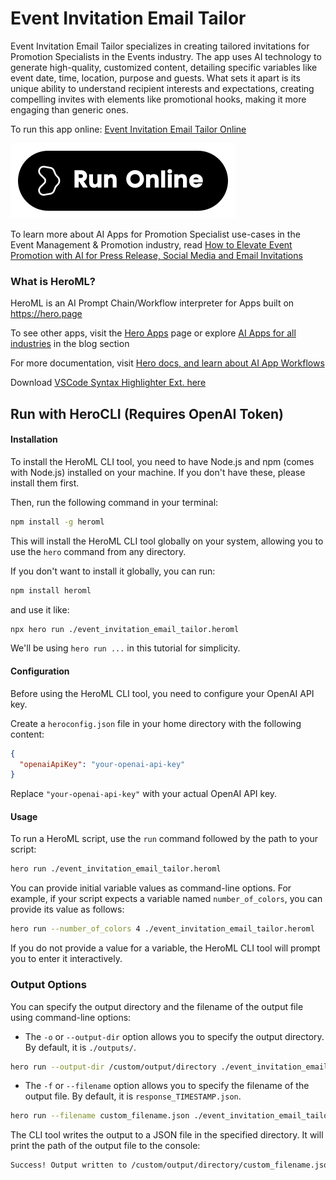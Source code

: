 # Event Invitation Email Tailor

Event Invitation Email Tailor specializes in creating tailored invitations for Promotion Specialists in the Events industry. The app uses AI technology to generate high-quality, customized content, detailing specific variables like event date, time, location, purpose and guests. What sets it apart is its unique ability to understand recipient interests and expectations, creating compelling invites with elements like promotional hooks, making it more engaging than generic ones.

To run this app online: [Event Invitation Email Tailor Online](https://hero.page/app/event-invitation-email-tailor-tailored-event-promotions-specialist-invites/vqaEQvxb12bAUF4Dlh8f)

[![Run Event Invitation Email Tailor Online](/assets/run.svg)](https://hero.page/app/event-invitation-email-tailor-tailored-event-promotions-specialist-invites/vqaEQvxb12bAUF4Dlh8f)

To learn more about AI Apps for Promotion Specialist use-cases in the Event Management & Promotion industry, read [How to Elevate Event Promotion with AI for Press Release, Social Media and Email Invitations](https://hero.page/blog/ai/event-management-and-promotion/how-to-elevate-event-promotion-with-ai-for-press-release-social-media-and-email-invitations/170862)

### What is HeroML?
HeroML is an AI Prompt Chain/Workflow interpreter for Apps built on https://hero.page 

To see other apps, visit the [Hero Apps](https://hero.page/apps) page or explore [AI Apps for all industries](https://hero.page/blog) in the blog section

For more documentation, visit [Hero docs, and learn about AI App Workflows](https://hero.page/tutorials/introduction-to-heroml)

Download [VSCode Syntax Highlighter Ext. here](https://marketplace.visualstudio.com/items?itemName=hero-page.heroml)

## Run with HeroCLI (Requires OpenAI Token)

#### Installation

To install the HeroML CLI tool, you need to have Node.js and npm (comes with Node.js) installed on your machine. If you don't have these, please install them first. 

Then, run the following command in your terminal:

```bash
npm install -g heroml
```

This will install the HeroML CLI tool globally on your system, allowing you to use the `hero` command from any directory.

If you don't want to install it globally, you can run:

```bash
npm install heroml
```

and use it like:

```bash
npx hero run ./event_invitation_email_tailor.heroml
```

We'll be using `hero run ...` in this tutorial for simplicity.

#### Configuration

Before using the HeroML CLI tool, you need to configure your OpenAI API key. 

Create a `heroconfig.json` file in your home directory with the following content:

```json
{
  "openaiApiKey": "your-openai-api-key"
}
```

Replace `"your-openai-api-key"` with your actual OpenAI API key.

#### Usage

To run a HeroML script, use the `run` command followed by the path to your script:

```bash
hero run ./event_invitation_email_tailor.heroml
```

You can provide initial variable values as command-line options. For example, if your script expects a variable named `number_of_colors`, you can provide its value as follows:

```bash
hero run --number_of_colors 4 ./event_invitation_email_tailor.heroml
```

If you do not provide a value for a variable, the HeroML CLI tool will prompt you to enter it interactively.

### Output Options

You can specify the output directory and the filename of the output file using command-line options:

- The `-o` or `--output-dir` option allows you to specify the output directory. By default, it is `./outputs/`.

```bash
hero run --output-dir /custom/output/directory ./event_invitation_email_tailor.heroml
```

- The `-f` or `--filename` option allows you to specify the filename of the output file. By default, it is `response_TIMESTAMP.json`.

```bash
hero run --filename custom_filename.json ./event_invitation_email_tailor.heroml
```

The CLI tool writes the output to a JSON file in the specified directory. It will print the path of the output file to the console:

```bash
Success! Output written to /custom/output/directory/custom_filename.json
```

